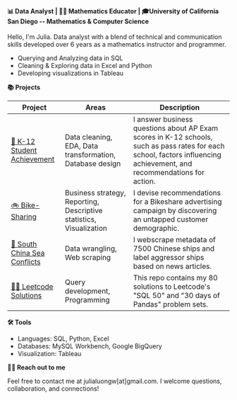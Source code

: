 #### 📊 Data Analyst | 👩‍🏫 Mathematics Educator | 🎓University of California San Diego -- Mathematics & Computer Science 

Hello, I'm Julia. Data analyst with a blend of technical and communication skills developed over 6 years as a mathematics instructor and programmer.
- Querying and Analyzing data in SQL
- Cleaning & Exploring data in Excel and Python
- Developing visualizations in Tableau 

**📚 Projects**

| Project | Areas | Description |
| - | - | - |
| [🏫 K-12 Student Achievement](https://github.com/julialuongw/Student-AP-Data-Analysis) | Data cleaning, EDA, Data transformation, Database design | I answer business questions about AP Exam scores in K-12 schools, such as pass rates for each school, factors influencing achievement, and recommendations for action.|
| [🚲 Bike-Sharing](https://github.com/julialuongw/Descriptive-Analysis-on-Bike-Share-Data) | Business strategy, Reporting, Descriptive statistics, Visualization | I devise recommendations for a Bikeshare advertising campaign by discovering an untapped customer demographic. |
| [🚢 South China Sea Conflicts](https://github.com/julialuongw/South-China-Sea-Vessels-Data-Wrangling) | Data wrangling, Web scraping | I webscrape metadata of 7500 Chinese ships and label aggressor ships based on news articles. |
| [👩‍💻 Leetcode Solutions](https://github.com/julialuongw/Leetcode-SQL-Pandas-Problem-Sets) | Query development, Programming | This repo contains my 80 solutions to Leetcode's "SQL 50" and "30 days of Pandas" problem sets. |


**🛠️ Tools**
- Languages: SQL, Python, Excel
- Databases: MySQL Workbench, Google BigQuery
- Visualization: Tableau

**👋🏻 Reach out to me**

Feel free to contact me at julialuongw[at]gmail.com. I welcome questions, collaboration, and connections! 

<!--
**julialuongw/julialuongw** is a ✨ _special_ ✨ repository because its `README.md` (this file) appears on your GitHub profile.

Here are some ideas to get you started:

- 🔭 I’m currently working on ...
- 🌱 I’m currently learning ...
- 👯 I’m looking to collaborate on ...
- 🤔 I’m looking for help with ...
- 💬 Ask me about ...
- 📫 How to reach me: ...
- 😄 Pronouns: ...
- ⚡ Fun fact: ...
-->

